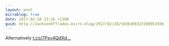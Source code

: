 ```yaml
---
layout: post
microblog: true
date: 2017-02-28 13:16 +1300
guid: http://JacksonOfTrades.micro.blog/2017/02/28/t836369323190951936.html
---
```

Alternatively [t.co/7Psy4QdXd...](https://t.co/7Psy4QdXdG)
